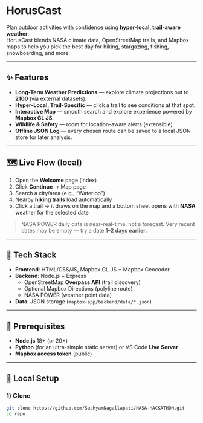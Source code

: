 # HorusCast

Plan outdoor activities with confidence using **hyper-local, trail-aware weather**.  
HorusCast blends NASA climate data, OpenStreetMap trails, and Mapbox maps to help you pick the best day for hiking, stargazing, fishing, snowboarding, and more.

---

## ✨ Features

- **Long-Term Weather Predictions** — explore climate projections out to **2100** (via external datasets).
- **Hyper-Local, Trail-Specific** — click a trail to see conditions at that spot.
- **Interactive Map** — smooth search and explore experience powered by **Mapbox GL JS**.
- **Wildlife & Safety** — room for location-aware alerts (extensible).
- **Offline JSON Log** — every chosen route can be saved to a local JSON store for later analysis.

---

## 🗺️ Live Flow (local)

1. Open the **Welcome** page (index)  
2. Click **Continue** → Map page  
3. Search a city/area (e.g., “Waterloo”)  
4. Nearby **hiking trails** load automatically  
5. Click a trail → it draws on the map and a bottom sheet opens with **NASA** weather for the selected date

> NASA POWER daily data is near-real-time, not a forecast. Very recent dates may be empty — try a date **1–2 days earlier**.

---

## 🧩 Tech Stack

- **Frontend**: HTML/CSS/JS, Mapbox GL JS + Mapbox Geocoder
- **Backend**: Node.js + Express  
  - OpenStreetMap **Overpass API** (trail discovery)  
  - Optional Mapbox Directions (polyline route)  
  - NASA POWER (weather point data)
- **Data**: JSON storage (`mapbox-app/backend/data/*.json`)

---

## 🔧 Prerequisites

- **Node.js** 18+ (or 20+)  
- **Python** (for an ultra-simple static server) or VS Code **Live Server**  
- **Mapbox access token** (public)

---

## 🚀 Local Setup

### 1) Clone

```bash
git clone https://github.com/SushyamNagallapati/NASA-HACKATHON.git
cd repo
